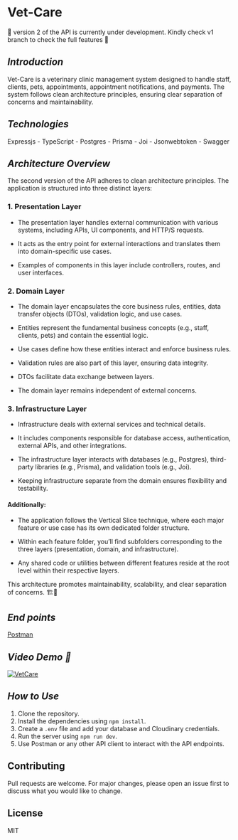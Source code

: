 # Vet-Care
🚧 version 2 of the API is currently under development. Kindly check v1 branch to check the full features 🚧

## _Introduction_

Vet-Care is a veterinary clinic management system designed to handle staff, clients, pets, appointments, appointment notifications, and payments. The system follows clean architecture principles, ensuring clear separation of concerns and maintainability.


## _Technologies_

Expressjs - TypeScript - Postgres - Prisma - Joi - Jsonwebtoken - Swagger

## _Architecture Overview_

The second version of the API adheres to clean architecture principles. The application is structured into three distinct layers:

### 1. Presentation Layer

 - The presentation layer handles external communication with various systems, including APIs, UI components, and HTTP/S requests.

 - It acts as the entry point for external interactions and translates them into domain-specific use cases.

 - Examples of components in this layer include controllers, routes, and user interfaces.


### 2. Domain Layer

 - The domain layer encapsulates the core business rules, entities, data transfer objects (DTOs), validation logic, and use cases.

 - Entities represent the fundamental business concepts (e.g., staff, clients, pets) and contain the essential logic.

 - Use cases define how these entities interact and enforce business rules.

 - Validation rules are also part of this layer, ensuring data integrity.

 - DTOs facilitate data exchange between layers.

 - The domain layer remains independent of external concerns.


### 3. Infrastructure Layer

 - Infrastructure deals with external services and technical details.

 - It includes components responsible for database access, authentication, external  APIs, and other integrations.

 - The infrastructure layer interacts with databases (e.g., Postgres), third-party libraries (e.g., Prisma), and validation tools (e.g., Joi).

 - Keeping infrastructure separate from the domain ensures flexibility and testability.


#### Additionally:

 - The application follows the Vertical Slice technique, where each major feature or use case has its own dedicated folder structure.

 - Within each feature folder, you’ll find subfolders corresponding to the three layers (presentation, domain, and infrastructure).

 - Any shared code or utilities between different features reside at the root level within their respective layers.


This architecture promotes maintainability, scalability, and clear separation of concerns. 🏗️🚀

## _End points_

<a href="https://documenter.getpostman.com/view/29481678/2sA3dxCWit" target="_blank">
  Postman
</a>

## _Video Demo 🎥_

<a href="https://www.youtube.com/watch?v=yJj5HEvEo5M" target="_blank">
  <img src="https://img.youtube.com/vi/yJj5HEvEo5M/0.jpg" alt="VetCare">
</a>

## _How to Use_

1. Clone the repository.
2. Install the dependencies using `npm install`.
3. Create a `.env` file and add your database and Cloudinary credentials.
4. Run the server using `npm run dev`.
5. Use Postman or any other API client to interact with the API endpoints.

## Contributing

Pull requests are welcome. For major changes, please open an issue first to discuss what you would like to change.

## License

MIT
